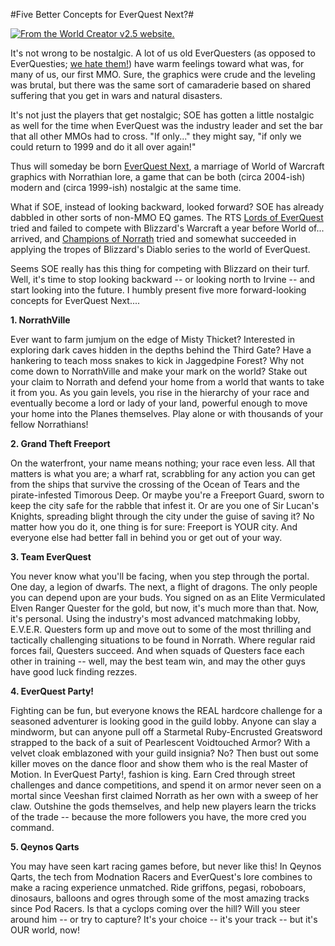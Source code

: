 #Five Better Concepts for EverQuest Next?#

[![](http://westkarana.com/wp-content/uploads/2010/08/village.jpg "From the World Creator v2.5 website.")](http://www.inet2inet.com/InetSoftware/World-Creator/WorldCreator-info.asp)

It's not wrong to be nostalgic. A lot of us old EverQuesters (as opposed to EverQuesties; [we hate them!](http://www.unexplainable.net/artman/publish/article_5151.shtml)) have warm feelings toward what was, for many of us, our first MMO. Sure, the graphics were crude and the leveling was brutal, but there was the same sort of camaraderie based on shared suffering that you get in wars and natural disasters.

It's not just the players that get nostalgic; SOE has gotten a little nostalgic as well for the time when EverQuest was the industry leader and set the bar that all other MMOs had to cross. "If only..." they might say, "if only we could return to 1999 and do it all over again!"

Thus will someday be born [EverQuest Next](http://eq2wire.com/2010/08/07/live-blog-eqnext-panel2/), a marriage of World of Warcraft graphics with Norrathian lore, a game that can be both (circa 2004-ish) modern and (circa 1999-ish) nostalgic at the same time.

What if SOE, instead of looking backward, looked forward? SOE has already dabbled in other sorts of non-MMO EQ games. The RTS [Lords of EverQuest](http://www.amazon.com/Lords-EverQuest-Pc/dp/B00009OY80) tried and failed to compete with Blizzard's Warcraft a year before World of... arrived, and [Champions of Norrath](http://championsofnorrath.station.sony.com/) tried and somewhat succeeded in applying the tropes of Blizzard's Diablo series to the world of EverQuest.

Seems SOE really has this thing for competing with Blizzard on their turf. Well, it's time to stop looking backward -- or looking north to Irvine -- and start looking into the future. I humbly present five more forward-looking concepts for EverQuest Next....

**1. NorrathVille**

Ever want to farm jumjum on the edge of Misty Thicket? Interested in exploring dark caves hidden in the depths behind the Third Gate? Have a hankering to teach moss snakes to kick in Jaggedpine Forest? Why not come down to NorrathVille and make your mark on the world? Stake out your claim to Norrath and defend your home from a world that wants to take it from you. As you gain levels, you rise in the hierarchy of your race and eventually become a lord or lady of your land, powerful enough to move your home into the Planes themselves. Play alone or with thousands of your fellow Norrathians!

**2. Grand Theft Freeport**

On the waterfront, your name means nothing; your race even less. All that matters is what you are; a wharf rat, scrabbling for any action you can get from the ships that survive the crossing of the Ocean of Tears and the pirate-infested Timorous Deep. Or maybe you're a Freeport Guard, sworn to keep the city safe for the rabble that infest it. Or are you one of Sir Lucan's Knights, spreading blight through the city under the guise of saving it? No matter how you do it, one thing is for sure: Freeport is YOUR city. And everyone else had better fall in behind you or get out of your way.

**3. Team EverQuest**

You never know what you'll be facing, when you step through the portal. One day, a legion of dwarfs. The next, a flight of dragons. The only people you can depend upon are your buds. You signed on as an Elite Vermiculated Elven Ranger Quester for the gold, but now, it's much more than that. Now, it's personal. Using the industry's most advanced matchmaking lobby, E.V.E.R. Questers form up and move out to some of the most thrilling and tactically challenging situations to be found in Norrath. Where regular raid forces fail, Questers succeed. And when squads of Questers face each other in training -- well, may the best team win, and may the other guys have good luck finding rezzes.

**4. EverQuest Party!**

Fighting can be fun, but everyone knows the REAL hardcore challenge for a seasoned adventurer is looking good in the guild lobby. Anyone can slay a mindworm, but can anyone pull off a Starmetal Ruby-Encrusted Greatsword strapped to the back of a suit of Pearlescent Voidtouched Armor? With a velvet cloak emblazoned with your guild insignia? No? Then bust out some killer moves on the dance floor and show them who is the real Master of Motion. In EverQuest Party!, fashion is king. Earn Cred through street challenges and dance competitions, and spend it on armor never seen on a mortal since Veeshan first claimed Norrath as her own with a sweep of her claw. Outshine the gods themselves, and help new players learn the tricks of the trade -- because the more followers you have, the more cred you command.

**5. Qeynos Qarts**

You may have seen kart racing games before, but never like this! In Qeynos Qarts, the tech from Modnation Racers and EverQuest's lore combines to make a racing experience unmatched. Ride griffons, pegasi, roboboars, dinosaurs, balloons and ogres through some of the most amazing tracks since Pod Racers. Is that a cyclops coming over the hill? Will you steer around him -- or try to capture? It's your choice -- it's your track -- but it's OUR world, now!

